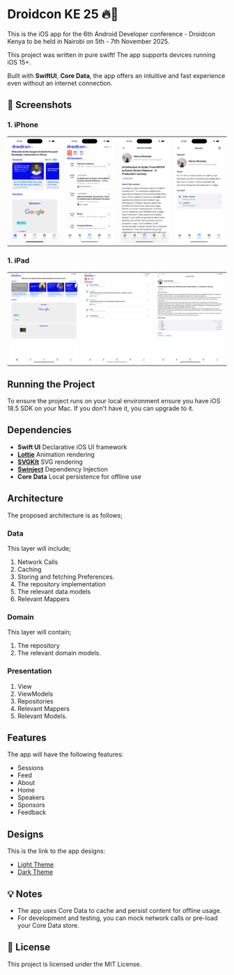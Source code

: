 # Droidcon KE 25 🔥🔨

This is the iOS app for the 6th Android Developer conference - Droidcon Kenya to be held in Nairobi on 5th - 7th
November 2025.

This project was written in pure swift! The app supports devices running iOS 15+.

Built with **SwiftUI**, **Core Data**, the app offers an intuitive and fast experience even without an internet connection.

<!-- 
<a href="https://apps.apple.com/us/app/id6446771305">
  <img alt='Get it on AppStore' src='https://developer.apple.com/app-store/marketing/guidelines/images/badge-example-preferred_2x.png' width='200'>
</a> -->

## 📸 Screenshots
### 1. iPhone
<table>
    <tr>
        <td><img src="screenshots/iphone/screenshot1.png" width="200px" /></td>
        <td><img src="screenshots/iphone/screenshot2.png" width="200px" /></td>
        <td><img src="screenshots/iphone/screenshot3.png" width="200px" /></td>
        <td><img src="screenshots/iphone/screenshot4.png" width="200px" /></td>
    </tr>
</table>

### 1. iPad
<table>
    <tr>
        <td><img src="screenshots/ipad/screenshot1.png" width="200px" /></td>
        <td><img src="screenshots/ipad/screenshot2.png" width="200px" /></td>
        <td><img src="screenshots/ipad/screenshot3.png" width="200px" /></td>
    </tr>
</table>

## Running the Project

To ensure the project runs on your local environment ensure you have iOS 18.5 SDK on your Mac. If you don't have it, you can upgrade to it.

## Dependencies

* **Swift UI** Declarative iOS UI framework
* **[Lottie](https://github.com/airbnb/lottie-ios)** Animation rendering
* **[SVGKIt](https://github.com/SVGKit/SVGKit)** SVG rendering
* **[Swinject](https://github.com/Swinject/Swinject)** Dependency Injection
* **Core Data** Local persistence for offline use


## Architecture

The proposed architecture is as follows;

### Data

This layer will include;

1. Network Calls
2. Caching
3. Storing and fetching Preferences.
4. The repository implementation
5. The relevant data models
6. Relevant Mappers

### Domain

This layer will contain;

1. The repository
2. The relevant domain models.

### Presentation

1. View
2. ViewModels
3. Repositories
4. Relevant Mappers
5. Relevant Models.

## Features

The app will have the following features:

- Sessions
- Feed
- About
- Home
- Speakers
- Sponsors
- Feedback

## Designs

This is the link to the app designs:  
- [Light Theme](https://xd.adobe.com/view/dd5d0245-b92b-4678-9d4a-48b3a6f48191-880e/)
- [Dark Theme](https://xd.adobe.com/view/5ec235b6-c3c6-49a9-b783-1f1303deb1a8-0b91/)


## 💡 Notes

* The app uses Core Data to cache and persist content for offline usage.
* For development and testing, you can mock network calls or pre-load your Core Data store.

## 📄 License

This project is licensed under the MIT License.
